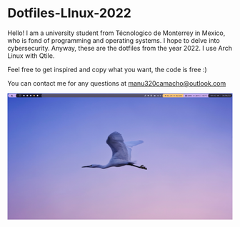 # Dotfiles-LInux-2022
Hello!
I am a university student from Técnologico de Monterrey in Mexico, who is fond of programming and operating systems.
I hope to delve into cybersecurity. Anyway, these are the dotfiles from the year 2022. I use Arch Linux with Qtile.

Feel free to get inspired and copy what you want, the code is free :)

You can contact me for any questions at manu320camacho@outlook.com

![alt text](https://github.com/Manuel-Camacho-Padilla/Dotfiles-LInux-2022/blob/master/fondo1.png)
